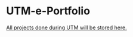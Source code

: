 # UTM-e-Portfolio

<a href="https://github.com/dotrovi/UTM-e-Portfolio/blob/main/PC%20Assemble%20(Lab)/Reflection.md">

All projects done during UTM will be stored here.
